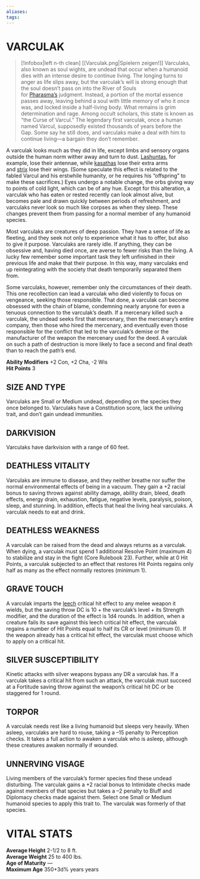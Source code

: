 ```yaml
---
aliases: 
tags: 
---
```

# VARCULAK
> [!infobox|left n-th clean]
>  [[Varculak.png|Spielern zeigen!]]
> Varculaks, also known as soul wights, are undead that occur when a humanoid dies with an intense desire to continue living. The longing turns to anger as life slips away, but the varculak’s will is strong enough that the soul doesn’t pass on into the River of Souls for [Pharasma’s](https://aonsrd.com/Deities.aspx?ItemName=Pharasma) judgment. Instead, a portion of the mortal essence passes away, leaving behind a soul with little memory of who it once was, and locked inside a half-living body. What remains is grim determination and rage. Among occult scholars, this state is known as “the Curse of Varcul.” The legendary first varculak, once a human named Varcul, supposedly existed thousands of years before the Gap. Some say he still does, and varculaks make a deal with him to continue living—a bargain they don’t remember.  
  
A varculak looks much as they did in life, except limbs and sensory organs outside the human norm wither away and turn to dust. [Lashuntas](https://aonsrd.com/Races.aspx?ItemName=Lashunta), for example, lose their antennae, while [kasathas](https://aonsrd.com/Races.aspx?ItemName=Kasatha) lose their extra arms and [strix](https://aonsrd.com/Races.aspx?ItemName=Strix) lose their wings. (Some speculate this effect is related to the fabled Varcul and his erstwhile humanity, or he requires his “offspring” to make these sacrifices.) Eyes undergo a notable change, the orbs giving way to points of cold light, which can be of any hue. Except for this alteration, a varculak who has eaten or rested recently can look almost alive, but becomes pale and drawn quickly between periods of refreshment, and varculaks never look so much like corpses as when they sleep. These changes prevent them from passing for a normal member of any humanoid species.  
  
Most varculaks are creatures of deep passion. They have a sense of life as fleeting, and they seek not only to experience what it has to offer, but also to give it purpose. Varculaks are rarely idle. If anything, they can be obsessive and, having died once, are averse to fewer risks than the living. A lucky few remember some important task they left unfinished in their previous life and make that their purpose. In this way, many varculaks end up reintegrating with the society that death temporarily separated them from.  
  
Some varculaks, however, remember only the circumstances of their death. This one recollection can lead a varculak who died violently to focus on vengeance, seeking those responsible. That done, a varculak can become obsessed with the chain of blame, condemning nearly anyone for even a tenuous connection to the varculak’s death. If a mercenary killed such a varculak, the undead seeks first that mercenary, then the mercenary’s entire company, then those who hired the mercenary, and eventually even those responsible for the conflict that led to the varculak’s demise or the manufacturer of the weapon the mercenary used for the deed. A varculak on such a path of destruction is more likely to face a second and final death than to reach the path’s end.  
  
**Ability Modifiers** +2 Con, +2 Cha, -2 Wis  
**Hit Points** 3

## SIZE AND TYPE

Varculaks are Small or Medium undead, depending on the species they once belonged to. Varculaks have a Constitution score, lack the unliving trait, and don’t gain undead immunities.  

## DARKVISION

Varculaks have darkvision with a range of 60 feet.  

## DEATHLESS VITALITY

Varculaks are immune to disease, and they neither breathe nor suffer the normal environmental effects of being in a vacuum. They gain a +2 racial bonus to saving throws against ability damage, ability drain, bleed, death effects, energy drain, exhaustion, fatigue, negative levels, paralysis, poison, sleep, and stunning. In addition, effects that heal the living heal varculaks. A varculak needs to eat and drink.  

## DEATHLESS WEAKNESS

A varculak can be raised from the dead and always returns as a varculak. When dying, a varculak must spend 1 additional Resolve Point (maximum 4) to stabilize and stay in the fight (Core Rulebook 23). Further, while at 0 Hit Points, a varculak subjected to an effect that restores Hit Points regains only half as many as the effect normally restores (minimum 1).  

## GRAVE TOUCH

A varculak imparts the [leech](https://aonsrd.com/WeaponCriticals.aspx?ItemName=Leech) critical hit effect to any melee weapon it wields, but the saving throw DC is 10 + the varculak’s level + its Strength modifier, and the duration of the effect is 1d4 rounds. In addition, when a creature fails its save against this leech critical hit effect, the varculak regains a number of Hit Points equal to half its CR or level (minimum 0). If the weapon already has a critical hit effect, the varculak must choose which to apply on a critical hit.  

## SILVER SUSCEPTIBILITY

Kinetic attacks with silver weapons bypass any DR a varculak has. If a varculak takes a critical hit from such an attack, the varculak must succeed at a Fortitude saving throw against the weapon’s critical hit DC or be staggered for 1 round.  

## TORPOR

A varculak needs rest like a living humanoid but sleeps very heavily. When asleep, varculaks are hard to rouse, taking a –15 penalty to Perception checks. It takes a full action to awaken a varculak who is asleep, although these creatures awaken normally if wounded.  

## UNNERVING VISAGE

Living members of the varculak’s former species find these undead disturbing. The varculak gains a +2 racial bonus to Intimidate checks made against members of that species but takes a –2 penalty to Bluff and Diplomacy checks made against them. Select one Small or Medium humanoid species to apply this trait to. The varculak was formerly of that species.

# VITAL STATS

**Average Height** 2-1/2 to 8 ft.   
**Average Weight** 25 to 400 lbs.   
**Age of Maturity** —  
**Maximum Age** 350+3d% years years
